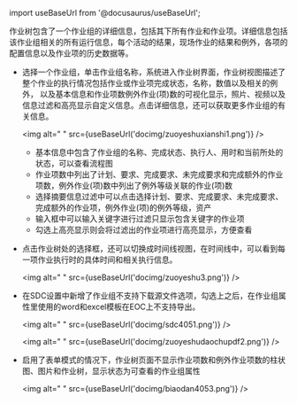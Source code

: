 
import useBaseUrl from '@docusaurus/useBaseUrl';

作业树包含了一个作业组的详细信息，包括其下所有作业和作业项。详细信息包括该作业组相关的所有运行信息，每个活动的结果，现场作业的结果和例外，各项的配置信息以及作业项的历史数据等。

* 选择一个作业组，单击作业组名称，系统进入作业树界面，作业树视图描述了整个作业的执行情况包括作业或作业项完成状态，名称，数值以及相关的例外， 以及基本信息和作业项数例外作业(项)数的可视化显示，照片、视频以及信息过滤和高亮显示自定义信息。点击详细信息，还可以获取更多作业组的有关信息。

  <img alt=" " src={useBaseUrl('docimg/zuoyeshuxianshi1.png')} />

  * 基本信息中包含了作业组的名称、完成状态、执行人、用时和当前所处的状态，可以查看流程图
  * 作业项数中列出了计划、要求、完成要求、未完成要求和完成额外的作业项数，例外作业(项)数中列出了例外等级关联的作业(项)数
  * 选择摘要信息过滤中可以点击选择计划、要求、完成要求、未完成要求、完成额外的作业项，例外作业(项)的例外等级，资产
  * 输入框中可以输入关键字进行过滤只显示包含关键字的作业项
  * 勾选上高亮显示则会将过滤出的作业项进行高亮显示，方便查看

* 点击作业树处的选择框，还可以切换成时间线视图，在时间线中，可以看到每一项作业执行时的具体时间和相关执行信息。

  <img alt=" " src={useBaseUrl('docimg/zuoyeshu3.png')} />

* 在SDC设置中新增了作业组不支持下载源文件选项，勾选上之后，在作业组属性里使用的word和excel模板在EOC上不支持导出。

   <img alt=" " src={useBaseUrl('docimg/sdc4051.png')} />

   <img alt=" " src={useBaseUrl('docimg/zuoyeshudaochupdf2.png')} />

* 启用了表单模式的情况下，作业树页面不显示作业项数和例外作业项数的柱状图、图片和作业树，显示状态为可查看的作业组属性

  <img alt=" " src={useBaseUrl('docimg/biaodan4053.png')} />
  